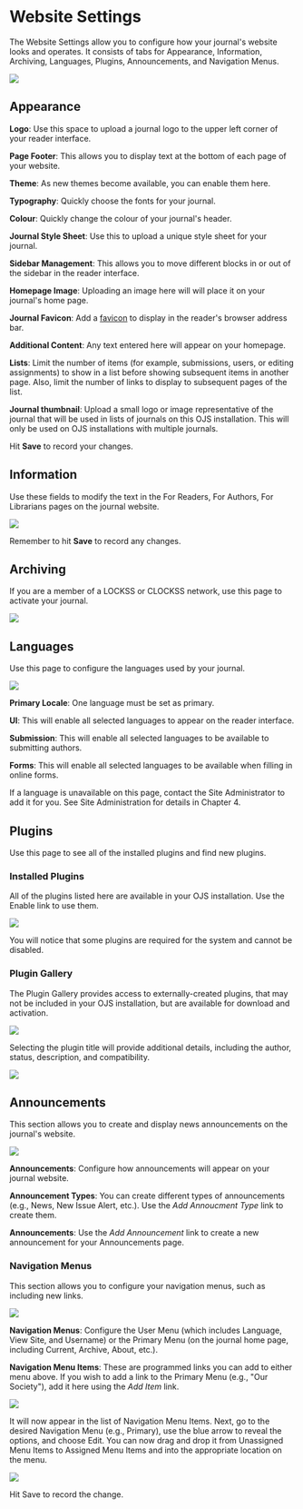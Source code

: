 # Website Settings

The Website Settings allow you to configure how your journal's website looks and operates. It consists of tabs for Appearance, Information, Archiving, Languages, Plugins, Announcements, and Navigation Menus.

![](/assets/learning-ojs3.1-jm-settings-web-appearance.PNG)

## Appearance

**Logo**: Use this space to upload a journal logo to the upper left corner of your reader interface.

**Page Footer**: This allows you to display text at the bottom of each page of your website.

**Theme**: As new themes become available, you can enable them here.

**Typography**: Quickly choose the fonts for your journal.

**Colour**: Quickly change the colour of your journal's header.

**Journal Style Sheet**: Use this to upload a unique style sheet for your journal.

**Sidebar Management**: This allows you to move different blocks in or out of the sidebar in the reader interface.

**Homepage Image**: Uploading an image here will will place it on your journal's home page.

**Journal Favicon**: Add a [favicon](https://en.wikipedia.org/wiki/Favicon) to display in the reader's browser address bar.

**Additional Content**: Any text entered here will appear on your homepage.

**Lists**: Limit the number of items \(for example, submissions, users, or editing assignments\) to show in a list before showing subsequent items in another page. Also, limit the number of links to display to subsequent pages of the list.

**Journal thumbnail**: Upload a small logo or image representative of the journal that will be used in lists of journals on this OJS installation. This will only be used on OJS installations with multiple journals.

Hit **Save** to record your changes.

## Information

Use these fields to modify the text in the For Readers, For Authors, For Librarians pages on the journal website.

![](/assets/learning-ojs3.1-jm-settings-web-info.PNG)

Remember to hit **Save** to record any changes.

## Archiving

If you are a member of a LOCKSS or CLOCKSS network, use this page to activate your journal.

![](/assets/learning-ojs3.1-jm-settings-web-archive.PNG)

## Languages

Use this page to configure the languages used by your journal.

![](/assets/learning-ojs3.1-jm-settings-web-lang.PNG)

**Primary Locale**: One language must be set as primary.

**UI**: This will enable all selected languages to appear on the reader interface.

**Submission**: This will enable all selected languages to be available to submitting authors.

**Forms**: This will enable all selected languages to be available when filling in online forms.

If a language is unavailable on this page, contact the Site Administrator to add it for you. See Site Administration for details in Chapter 4.

## Plugins

Use this page to see all of the installed plugins and find new plugins.

### Installed Plugins

All of the plugins listed here are available in your OJS installation. Use the Enable link to use them.

![](/assets/learning-ojs3.1-jm-settings-web-plugins.PNG)

You will notice that some plugins are required for the system and cannot be disabled.

### Plugin Gallery

The Plugin Gallery provides access to externally-created plugins, that may not be included in your OJS installation, but are available for download and activation.

![](/assets/learning-ojs3.1-jm-settings-web-plugins-gallery.PNG)

Selecting the plugin title will provide additional details, including the author, status, description, and compatibility.

![](/assets/learning-ojs3.1-jm-settings-web-plugins-gallery-hypo.PNG)

## Announcements

This section allows you to create and display news announcements on the journal's website.

![](/assets/learning-ojs3.1-jm-settings-web-announce.PNG)

**Announcements**: Configure how announcements will appear on your journal website.

**Announcement Types**: You can create different types of announcements \(e.g., News, New Issue Alert, etc.\). Use the _Add Annoucment Type_ link to create them.

**Announcements**: Use the _Add Announcement_ link to create a new announcement for your Announcements page.

### Navigation Menus

This section allows you to configure your navigation menus, such as including new links.

![](/assets/learning-ojs3.1-jm-settings-web-navmenu.PNG)

**Navigation Menus**: Configure the User Menu \(which includes Language, View Site, and Username\) or the Primary Menu \(on the journal home page, including Current, Archive, About, etc.\).

**Navigation Menu Items**: These are programmed links you can add to either menu above. If you wish to add a link to the Primary Menu \(e.g., "Our Society"\), add it here using the _Add Item_ link.

![](/assets/learning-ojs3.1-jm-settings-web-navmenu-add.PNG)

It will now appear in the list of Navigation Menu Items. Next, go to the desired Navigation Menu \(e.g., Primary\), use the blue arrow to reveal the options, and choose Edit. You can now drag and drop it from Unassigned Menu Items to Assigned Menu Items and into the appropriate location on the menu.

![](/assets/learning-ojs3.1-jm-settings-web-navmenu-add-nav.PNG)

Hit Save to record the change.

